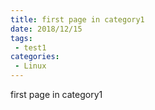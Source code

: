 ```yaml
---
title: first page in category1
date: 2018/12/15
tags:
 - test1
categories:
 - Linux
---
```


first page in category1